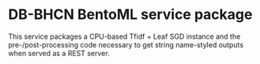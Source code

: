 # DB-BHCN BentoML service package

This service packages a CPU-based Tfidf + Leaf SGD instance and the pre-/post-processing code necessary to get string name-styled outputs when served as a REST server. 
